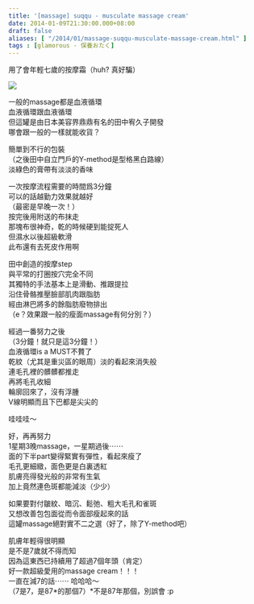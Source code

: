 ```yaml
---
title: '[massage] suqqu - musculate massage cream'
date: 2014-01-09T21:30:00.000+08:00
draft: false
aliases: [ "/2014/01/massage-suqqu-musculate-massage-cream.html" ]
tags : [glamorous - 保養おたく]
---
```


用了會年輕七歲的按摩霜（huh? 真好騙）  

![](/images/suqqu.jpg)

一般的massage都是血液循環  
血液循環跟血液循環  
但這罐是由日本美容界鼎鼎有名的田中宥久子開發  
哪會跟一般的一樣就能收貨？  
  
簡單到不行的包裝  
（之後田中自立門戶的Y-method是型格黑白路線）  
淡綠色的膏帶有淡淡的香味  
  
一次按摩流程需要的時間爲3分鐘  
可以的話越勤力效果就越好  
（最密是早晚一次！）  
按完後用附送的布抹走  
那塊布很神奇，乾的時候硬到能掟死人  
但濕水以後超級軟滑  
此布還有去死皮作用啊  
  
田中創造的按摩step  
與平常的打圈按穴完全不同  
其獨特的手法基本上是滑動、推跟提拉  
沿住骨骼推壓臉部肌肉跟脂肪  
經由淋巴將多的餘脂肪廢物排出  
（e？效果跟一般的瘦面massage有何分別？）  
  
經過一番努力之後  
（3分鐘！就只是這3分鐘！）  
血液循環is a MUST不贅了  
乾紋（尤其是重災區的眼周）淡的看起來消失般  
連毛孔裡的髒髒都推走  
再將毛孔收細  
輪廓回來了，沒有浮腫  
V線明顯而且下巴都是尖尖的  
  
哇哇哇～  
  
好，再再努力  
1星期3晚massage，一星期過後⋯⋯  
面的下半part變得緊實有彈性，看起來瘦了  
毛孔更細緻，面色更是白裏透紅  
肌膚亮得發光般的非常有生氣  
加上竟然連色斑都能減淡（少少）  
  
如果要對付皺紋、暗沉、鬆弛、粗大毛孔和雀斑  
又想改善包包面從而令面部瘦起來的話  
這罐massage絕對實不二之選（好了，除了Y-method吧）  
  
肌膚年輕得很明顯  
是不是7歲就不得而知  
因為這東西已持續用了超過7個年頭（肯定）  
好一款超級愛用的massage cream！！！  
一直在減7的話⋯⋯ 哈哈哈～  
（7是7，是87\*的那個7）\*不是87年那個，別誤會 :p
